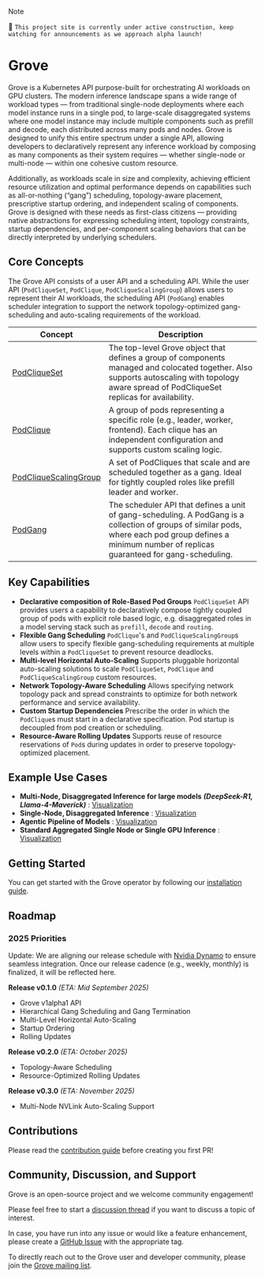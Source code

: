 > [!NOTE]
>
> :construction_worker: `This project site is currently under active construction, keep watching for announcements as we approach alpha launch!`

# Grove

Grove is a Kubernetes API purpose-built for orchestrating AI workloads on GPU clusters. The modern inference landscape spans a wide range of workload types — from traditional single-node deployments where each model instance runs in a single pod, to large-scale disaggregated systems where one model instance may include multiple components such as prefill and decode, each distributed across many pods and nodes. Grove is designed to unify this entire spectrum under a single API, allowing developers to declaratively represent any inference workload by composing as many components as their system requires — whether single-node or multi-node — within one cohesive custom resource.

Additionally, as workloads scale in size and complexity, achieving efficient resource utilization and optimal performance depends on capabilities such as all-or-nothing (“gang”) scheduling, topology-aware placement, prescriptive startup ordering, and independent scaling of components. Grove is designed with these needs as first-class citizens — providing native abstractions for expressing scheduling intent, topology constraints, startup dependencies, and per-component scaling behaviors that can be directly interpreted by underlying schedulers.

## Core Concepts

The Grove API consists of a user API and a scheduling API. While the user API (`PodCliqueSet`, `PodClique`, `PodCliqueScalingGroup`) allows users to represent their AI workloads, the scheduling API (`PodGang`) enables scheduler integration to support the network topology-optimized gang-scheduling and auto-scaling requirements of the workload.

| Concept                                                             | Description                                                                                                                                                                                              |
|---------------------------------------------------------------------|----------------------------------------------------------------------------------------------------------------------------------------------------------------------------------------------------------|
| [PodCliqueSet](operator/api/core/v1alpha1/podcliqueset.go)          | The top-level Grove object that defines a group of components managed and colocated together. Also supports autoscaling with topology aware spread of PodCliqueSet replicas for availability.            |
| [PodClique](operator/api/core/v1alpha1/podclique.go)                | A group of pods representing a specific role (e.g., leader, worker, frontend). Each clique has an independent configuration and supports custom scaling logic.                                           |
| [PodCliqueScalingGroup](operator/api/core/v1alpha1/scalinggroup.go) | A set of PodCliques that scale and are scheduled together as a gang. Ideal for tightly coupled roles like prefill leader and worker.                                                                               |
| [PodGang](scheduler/api/core/v1alpha1/podgang.go)                   | The scheduler API that defines a unit of gang-scheduling. A PodGang is a collection of groups of similar pods, where each pod group defines a minimum number of replicas guaranteed for gang-scheduling. |


## Key Capabilities

- **Declarative composition of Role-Based Pod Groups**
  `PodCliqueSet` API provides users a capability to declaratively compose tightly coupled group of pods with explicit role based logic, e.g. disaggregated roles in a model serving stack such as `prefill`, `decode` and `routing`.
- **Flexible Gang Scheduling**
  `PodClique`'s and `PodCliqueScalingGroup`s allow users to specify flexible gang-scheduling requirements at multiple levels within a `PodCliqueSet` to prevent resource deadlocks.
- **Multi-level Horizontal Auto-Scaling**
  Supports pluggable horizontal auto-scaling solutions to scale `PodCliqueSet`, `PodClique` and `PodCliqueScalingGroup` custom resources.
- **Network Topology-Aware Scheduling**
  Allows specifying network topology pack and spread constraints to optimize for both network performance and service availability.
- **Custom Startup Dependencies**
  Prescribe the order in which the `PodClique`s must start in a declarative specification. Pod startup is decoupled from pod creation or scheduling.
- **Resource-Aware Rolling Updates**
  Supports reuse of resource reservations of `Pod`s during updates in order to preserve topology-optimized placement.

## Example Use Cases

- **Multi-Node, Disaggregated Inference for large models** ***(DeepSeek-R1, Llama-4-Maverick)*** : [Visualization](docs/assets/multinode-disaggregated.excalidraw.png)
- **Single-Node, Disaggregated Inference** : [Visualization](docs/assets/singlenode-disaggregated.excalidraw.png)
- **Agentic Pipeline of Models** : [Visualization](docs/assets/agentic-pipeline.excalidraw.png)
- **Standard Aggregated Single Node or Single GPU Inference** : [Visualization](docs/assets/singlenode-aggregated.excalidraw.png)

## Getting Started

You can get started with the Grove operator by following our [installation guide](docs/installation.md).

## Roadmap

### 2025 Priorities

Update: We are aligning our release schedule with [Nvidia Dynamo](https://github.com/ai-dynamo/dynamo) to ensure seamless integration. Once our release cadence (e.g., weekly, monthly) is finalized, it will be reflected here.

**Release v0.1.0** *(ETA: Mid September 2025)*
- Grove v1alpha1 API
- Hierarchical Gang Scheduling and Gang Termination
- Multi-Level Horizontal Auto-Scaling
- Startup Ordering
- Rolling Updates

**Release v0.2.0** *(ETA: October 2025)*
- Topology-Aware Scheduling
- Resource-Optimized Rolling Updates

**Release v0.3.0** *(ETA: November 2025)*
- Multi-Node NVLink Auto-Scaling Support

## Contributions

Please read the [contribution guide](CONTRIBUTING.md) before creating you first PR!

## Community, Discussion, and Support

Grove is an open-source project and we welcome community engagement!

Please feel free to start a [discussion thread](https://github.com/NVIDIA/grove/discussions) if you want to discuss a topic of interest.

In case, you have run into any issue or would like a feature enhancement, please create a [GitHub Issue](https://github.com/NVIDIA/grove/issues) with the appropriate tag.

To directly reach out to the Grove user and developer community, please join the [Grove mailing list](https://groups.google.com/g/grove-k8s).
